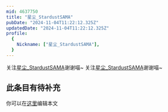```yaml
---
mid: 4637750
title: "星尘_StardustSAMA"
pubDate: "2024-11-04T11:22:12.325Z"
updatedDate: "2024-11-04T11:22:12.325Z"
profile:
  {
    Nickname: ["星尘_StardustSAMA"],
  }
---
```


关注[星尘_StardustSAMA](https://space.bilibili.com/4637750)谢谢喵~ 关注[星尘_StardustSAMA](https://space.bilibili.com/4637750)谢谢喵~

## 此条目有待补充
你可以在[这里](https://github.com/Yuhanawa/VTuber.ICU-Content/edit/master/v/星尘_StardustSAMA/index.md)编辑本文
